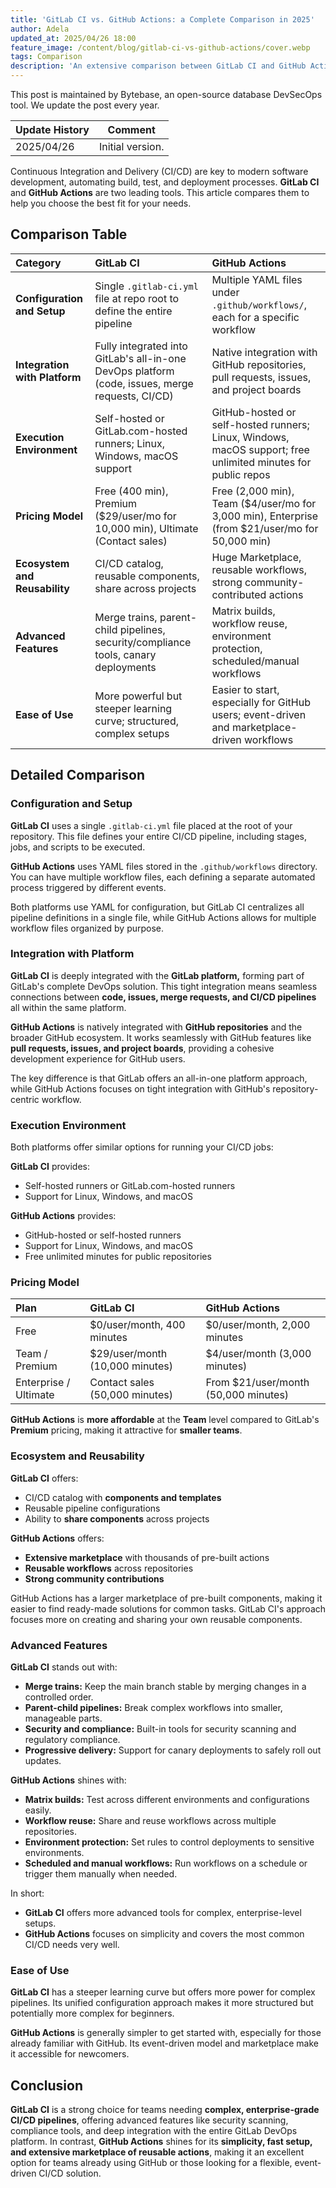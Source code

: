 ```yaml
---
title: 'GitLab CI vs. GitHub Actions: a Complete Comparison in 2025'
author: Adela
updated_at: 2025/04/26 18:00
feature_image: /content/blog/gitlab-ci-vs-github-actions/cover.webp
tags: Comparison
description: 'An extensive comparison between GitLab CI and GitHub Actions on features, performance, and more.'
---
```


<HintBlock type="info">

This post is maintained by Bytebase, an open-source database DevSecOps tool. We update the post every year.

</HintBlock>

| Update History | Comment          |
| -------------- | ---------------- |
| 2025/04/26     | Initial version. |

Continuous Integration and Delivery (CI/CD) are key to modern software development, automating build, test, and deployment processes. **GitLab CI** and **GitHub Actions** are two leading tools. This article compares them to help you choose the best fit for your needs.

## Comparison Table

| Category | GitLab CI | GitHub Actions |
|:---|:---|:---|
| **Configuration and Setup** | Single `.gitlab-ci.yml` file at repo root to define the entire pipeline | Multiple YAML files under `.github/workflows/`, each for a specific workflow |
| **Integration with Platform** | Fully integrated into GitLab's all-in-one DevOps platform (code, issues, merge requests, CI/CD) | Native integration with GitHub repositories, pull requests, issues, and project boards |
| **Execution Environment** | Self-hosted or GitLab.com-hosted runners; Linux, Windows, macOS support | GitHub-hosted or self-hosted runners; Linux, Windows, macOS support; free unlimited minutes for public repos |
| **Pricing Model** | Free (400 min), Premium ($29/user/mo for 10,000 min), Ultimate (Contact sales) | Free (2,000 min), Team ($4/user/mo for 3,000 min), Enterprise (from $21/user/mo for 50,000 min) |
| **Ecosystem and Reusability** | CI/CD catalog, reusable components, share across projects | Huge Marketplace, reusable workflows, strong community-contributed actions |
| **Advanced Features** | Merge trains, parent-child pipelines, security/compliance tools, canary deployments | Matrix builds, workflow reuse, environment protection, scheduled/manual workflows |
| **Ease of Use** | More powerful but steeper learning curve; structured, complex setups | Easier to start, especially for GitHub users; event-driven and marketplace-driven workflows |

## Detailed Comparison

### Configuration and Setup

**GitLab CI** uses a single `.gitlab-ci.yml` file placed at the root of your repository. This file defines your entire CI/CD pipeline, including stages, jobs, and scripts to be executed.

**GitHub Actions** uses YAML files stored in the `.github/workflows` directory. You can have multiple workflow files, each defining a separate automated process triggered by different events.

Both platforms use YAML for configuration, but GitLab CI centralizes all pipeline definitions in a single file, while GitHub Actions allows for multiple workflow files organized by purpose.

### Integration with Platform

**GitLab CI** is deeply integrated with the **GitLab platform,** forming part of GitLab's complete DevOps solution. This tight integration means seamless connections between **code, issues, merge requests, and CI/CD pipelines** all within the same platform.

**GitHub Actions** is natively integrated with **GitHub repositories** and the broader GitHub ecosystem. It works seamlessly with GitHub features like **pull requests, issues, and project boards**, providing a cohesive development experience for GitHub users.

The key difference is that GitLab offers an all-in-one platform approach, while GitHub Actions focuses on tight integration with GitHub's repository-centric workflow.

### Execution Environment

Both platforms offer similar options for running your CI/CD jobs:

**GitLab CI** provides:

- Self-hosted runners or GitLab.com-hosted runners
- Support for Linux, Windows, and macOS

**GitHub Actions** provides:

- GitHub-hosted or self-hosted runners
- Support for Linux, Windows, and macOS
- Free unlimited minutes for public repositories

### Pricing Model

| Plan | GitLab CI | GitHub Actions |
|:---|:---|:---|
| Free | $0/user/month, 400 minutes | $0/user/month, 2,000 minutes |
| Team / Premium | $29/user/month (10,000 minutes) | $4/user/month (3,000 minutes) |
| Enterprise / Ultimate | Contact sales (50,000 minutes) | From $21/user/month (50,000 minutes) |

**GitHub Actions** is **more affordable** at the **Team** level compared to GitLab's **Premium** pricing, making it attractive for **smaller teams**.

### Ecosystem and Reusability

**GitLab CI** offers:

- CI/CD catalog with **components and templates**
- Reusable pipeline configurations
- Ability to **share components** across projects

**GitHub Actions** offers:

- **Extensive marketplace** with thousands of pre-built actions
- **Reusable workflows** across repositories
- **Strong community contributions**

GitHub Actions has a larger marketplace of pre-built components, making it easier to find ready-made solutions for common tasks. GitLab CI's approach focuses more on creating and sharing your own reusable components.

### Advanced Features

**GitLab CI** stands out with:

- **Merge trains:** Keep the main branch stable by merging changes in a controlled order.
- **Parent-child pipelines:** Break complex workflows into smaller, manageable parts.
- **Security and compliance:** Built-in tools for security scanning and regulatory compliance.
- **Progressive delivery:** Support for canary deployments to safely roll out updates.

**GitHub Actions** shines with:

- **Matrix builds:** Test across different environments and configurations easily.
- **Workflow reuse:** Share and reuse workflows across multiple repositories.
- **Environment protection:** Set rules to control deployments to sensitive environments.
- **Scheduled and manual workflows:** Run workflows on a schedule or trigger them manually when needed.

In short:
- **GitLab CI** offers more advanced tools for complex, enterprise-level setups.
- **GitHub Actions** focuses on simplicity and covers the most common CI/CD needs very well.

### Ease of Use

**GitLab CI** has a steeper learning curve but offers more power for complex pipelines. Its unified configuration approach makes it more structured but potentially more complex for beginners.

**GitHub Actions** is generally simpler to get started with, especially for those already familiar with GitHub. Its event-driven model and marketplace make it accessible for newcomers.

## Conclusion

**GitLab CI** is a strong choice for teams needing **complex, enterprise-grade CI/CD pipelines**, offering advanced features like security scanning, compliance tools, and deep integration with the entire GitLab DevOps platform. In contrast, **GitHub Actions** shines for its **simplicity, fast setup, and extensive marketplace of reusable actions**, making it an excellent option for teams already using GitHub or those looking for a flexible, event-driven CI/CD solution.
